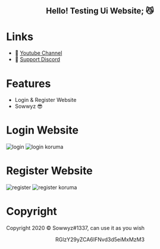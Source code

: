 <h2 align="center">
    Hello! Testing Ui Website<strong>;</strong> 😼
<br>

# Links
- 🔗 [Youtube Channel](https://www.youtube.com/channel/UC9_kma0SOd-oSe24gqpqqCA)
- 🔗 [Support Discord](https://discord.com/users/394251966571872256)


# Features 
- Login &amp; Register Website
- Sowwyz 😎

# Login Website 

![login](https://user-images.githubusercontent.com/88189918/230087079-158faeb5-1ff0-4797-aa58-28b9bb085065.png)
![login koruma](https://user-images.githubusercontent.com/88189918/230087125-22d688a2-42e8-4623-a667-cc12205f320c.png)

# Register Website 

![register](https://user-images.githubusercontent.com/88189918/230087168-dfe8c55a-295f-44c6-9e74-eaf21ee955d3.png)
![register koruma](https://user-images.githubusercontent.com/88189918/230087181-83a7287c-5deb-46dc-ace7-16181c7cfe65.png)



# Copyright 
Copyright 2020 © Sowwyz#1337, can use it as you wish

</h2>
<p align="center">
   RGlzY29yZCA6IFNvd3d5eiMxMzM3
<br>

